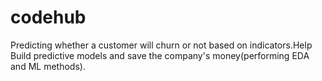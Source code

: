 # codehub
Predicting whether a customer will churn or not based on indicators.Help Build predictive models and save the company's money(performing EDA and ML methods).
